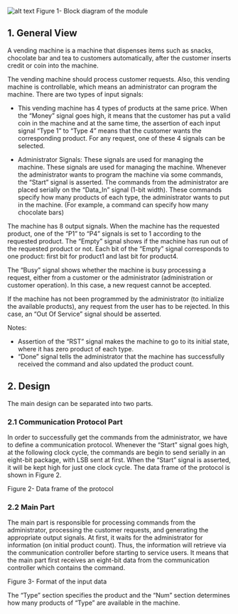![alt text](https://github.com/sdamghan/Vending-Machine/imgs/readme/diagram1?raw=true)
Figure 1- Block diagram of the module

## 1. General View

A vending machine is a machine that dispenses items such as snacks, chocolate bar and tea to
customers automatically, after the customer inserts credit or coin into the machine.

The vending machine should process customer requests. Also, this vending machine is controllable, which means an administrator can program the machine.
There are two types of input signals:

* This vending machine has 4 types of products at the same price. When the “Money” signal goes high, it means that the customer has put a valid coin in the machine and at the same time, the assertion of each input signal “Type 1” to “Type 4” means that the customer wants the corresponding product. For any request, one of these 4 signals can be selected.

* Administrator Signals: These signals are used for managing the machine. These signals are used for managing the machine. Whenever the administrator wants to program the machine via some commands, the “Start” signal is asserted. The commands from the administrator are placed serially on the “Data_In” signal (1-bit width). These commands specify how many products of each type, the administrator wants to put in the machine. (For example, a command can specify how many chocolate bars)

The machine has 8 output signals. When the machine has the requested product, one of the “P1” to “P4” signals is set to 1 according to the requested product. The “Empty” signal shows if the machine has run out of the requested product or not. Each bit of the “Empty” signal corresponds to one product: first bit for product1 and last bit for product4.

The “Busy” signal shows whether the machine is busy processing a request, either from a customer or the administrator (administration or customer operation). In this case, a new request cannot be accepted.

If the machine has not been programmed by the administrator (to initialize the available products), any request from the user has to be rejected. In this case, an “Out Of Service” signal should be asserted.

Notes:

* Assertion of the “RST” signal makes the machine to go to its initial state, where it has zero product of each type.
* “Done” signal tells the administrator that the machine has successfully received the command and also updated the product count.


## 2. Design

The main design can be separated into two parts.

### 2.1 Communication Protocol Part

In order to successfully get the commands from the administrator, we have to define a communication protocol.
Whenever the “Start” signal goes high, at the following clock cycle, the commands are begin to send serially in an eight-bit package, with LSB sent at first. When the “Start” signal is asserted, it will be kept high for just one clock cycle. The data frame of the protocol is shown in Figure 2.





Figure 2- Data frame of the protocol


### 2.2 Main Part

The main part is responsible for processing commands from the administrator, processing the customer requests, and generating the appropriate output signals. At first, it waits for the administrator for information (on initial product count). Thus, the information will retrieve via the communication controller before starting to service users. It means that the main part first receives an eight-bit data from the communication controller which contains the command.



Figure 3- Format of the input data

The “Type” section specifies the product and the “Num” section determines how many products of “Type” are available in the machine.


